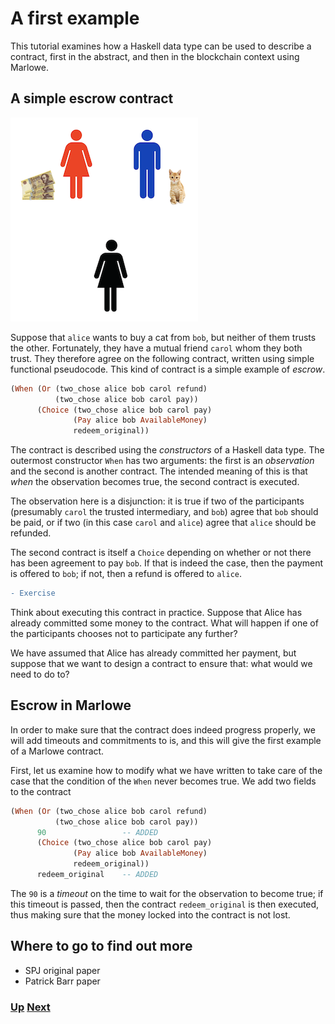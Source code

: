 # A first example

This tutorial examines how a Haskell data type can be used to describe a contract, first in the abstract, and then in the blockchain context using Marlowe.

## A simple escrow contract

![Escrow](./pix/escrow.png)


Suppose that `alice` wants to buy a cat from `bob`, but neither of them trusts the other. Fortunately, they have a mutual friend `carol` whom they both trust. They therefore agree on the following contract, written using simple functional pseudocode. This kind of contract is a simple example of _escrow_.
```haskell
(When (Or (two_chose alice bob carol refund)
          (two_chose alice bob carol pay))
      (Choice (two_chose alice bob carol pay)
              (Pay alice bob AvailableMoney)
              redeem_original))
```              
The contract is described using the _constructors_ of a Haskell data type. The outermost constructor `When` has two arguments: the first is an _observation_ and the second is another contract. The intended meaning of this is that _when_ the observation becomes true, the second contract is executed.

The observation here is a disjunction: it is true if two of the participants (presumably `carol` the trusted intermediary, and `bob`) agree that `bob` should be paid, or if two (in this case `carol` and `alice`) agree that `alice` should be refunded.

The second contract is itself a `Choice` depending on whether or not there has been agreement to pay `bob`. If that is indeed the case, then the payment is offered to `bob`; if not, then a refund is offered to `alice`.

```diff
- Exercise
```
Think about executing this contract in practice. Suppose that Alice has already committed some money to the contract. What will happen if one of the participants chooses not to participate any further?

We have assumed that Alice has already committed her payment, but suppose that we want to design a contract to ensure that: what would we need to do to?

## Escrow in Marlowe

In order to make sure that the contract does indeed progress properly, we will add timeouts and commitments to is, and this will give the first example of a Marlowe contract. 

First, let us examine how to modify what we have written to take care of the case that the condition of the `When` never becomes true. We add two fields to the contract
```haskell
(When (Or (two_chose alice bob carol refund)
          (two_chose alice bob carol pay))
      90                 -- ADDED
      (Choice (two_chose alice bob carol pay)
              (Pay alice bob AvailableMoney)
              redeem_original))
      redeem_original    -- ADDED 
```  
The `90` is a _timeout_ on the time to wait for the observation to become true; if this timeout is passed, then the contract `redeem_original` is then executed, thus making sure that the money locked into the contract is not lost.

## Where to go to find out more

- SPJ original paper
- Patrick Barr paper


### [Up](Tutorials.md) [Next](marlowe-data.md)